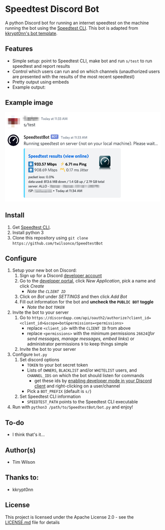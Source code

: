 # Speedtest Discord Bot
A python Discord bot for running an internet speedtest on the machine running the bot using the [Speedtest CLI](https://www.speedtest.net/apps/cli).
This bot is adapted from [kkrypt0nn's bot template](https://github.com/kkrypt0nn/Python-Discord-Bot-Template).

## Features
* Simple setup: point to Speedtest CLI, make bot and run `s/test` to run speedtest and report results
* Control which users can run and on which channels (unauthorized users are presented with the results of the most recent speedtest)
* Pretty output using embeds
* Example output:

## Example image
![ex](https://github.com/twilsonco/SpeedtestBot/blob/master/ex-results.png)

## Install
1. Get [Speedtest CLI](https://www.speedtest.net/apps/cli).
2. Install python 3
3. Clone this repository using `git clone https://github.com/twilsonco/SpeedtestBot`

## Configure
1. Setup your new bot on Discord:
	1. Sign up for a Discord [developer account](https://discord.com/developers/docs)
	2. Go to the [developer portal](https://discordapp.com/developers/applications), click *New Application*, pick a name and click *Create*
		* *Note the `CLIENT ID`*
	3. Click on *Bot* under *SETTINGS* and then click *Add Bot*
	4. Fill out information for the bot and **uncheck the `PUBLIC BOT` toggle**
		* *Note the bot `TOKEN`*
2. Invite the bot to your server
	1. Go to `https://discordapp.com/api/oauth2/authorize?client_id=<client_id>&scope=bot&permissions=<permissions>`
		* replace `<client_id>` with the `CLIENT ID` from above
		* replace `<permissions>` with the minimum permissions `26624`(*for send messages, manage messages, embed links*) or administrator permissions `9` to keep things simple
	2. Invite the bot to your server
2. Configure `bot.py`
	1. Set discord options
		* `TOKEN` to your bot secret token
		* Lists of `OWNERS`, `BLACKLIST` and/or `WHITELIST` users, and `CHANNEL_IDS` on which the bot should listen for commands
			* get these ids by [enabling developer mode in your Discord client](https://support.discord.com/hc/en-us/articles/206346498-Where-can-I-find-my-User-Server-Message-ID-) and right-clicking on a user/channel
		* Pick a `BOT_PREFIX` (default is `s/`)
	2. Set Speedtest CLI information
		* `SPEEDTEST_PATH` points to the Speedtest CLI executable
3. Run with `python3 /path/to/SpeedtestBot/bot.py` and enjoy!

## To-do
* I think that's it...

## Author(s)

* Tim Wilson

## Thanks to:

* kkrypt0nn

## License

This project is licensed under the Apache License 2.0 - see the [LICENSE.md](LICENSE.md) file for details
